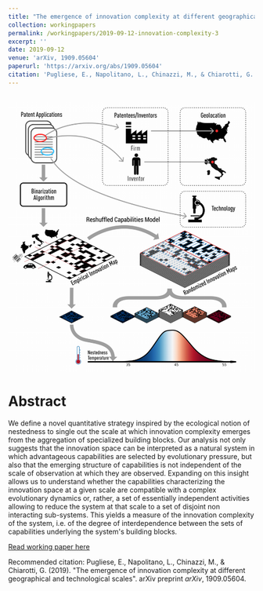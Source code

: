 ```yaml
---
title: "The emergence of innovation complexity at different geographical and technological scales"
collection: workingpapers
permalink: /workingpapers/2019-09-12-innovation-complexity-3
excerpt: ''
date: 2019-09-12
venue: 'arXiv, 1909.05604'
paperurl: 'https://arxiv.org/abs/1909.05604'
citation: 'Pugliese, E., Napolitano, L., Chinazzi, M., & Chiarotti, G. (2019). arXiv, 1909.05604.'
---
```


<br/><img src='/images/innovation-complexity.png'>

# Abstract
We define a novel quantitative strategy inspired by the ecological notion of nestedness to single out the scale at which innovation complexity emerges from the aggregation of specialized building blocks. Our analysis not only suggests that the innovation space can be interpreted as a natural system in which advantageous capabilities are selected by evolutionary pressure, but also that the emerging structure of capabilities is not independent of the scale of observation at which they are observed. Expanding on this insight allows us to understand whether the capabilities characterizing the innovation space at a given scale are compatible with a complex evolutionary dynamics or, rather, a set of essentially independent activities allowing to reduce the system at that scale to a set of disjoint non interacting sub-systems. This yields a measure of the innovation complexity of the system, i.e. of the degree of interdependence between the sets of capabilities underlying the system's building blocks.


[Read working paper here](https://arxiv.org/abs/1909.05604)

Recommended citation: Pugliese, E., Napolitano, L., Chinazzi, M., & Chiarotti, G. (2019). &quot;The emergence of innovation complexity at different geographical and technological scales&quot;. arXiv preprint <i>arXiv</i>, 1909.05604.